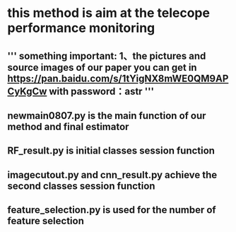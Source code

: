 # this method is aim at the telecope performance monitoring
## ''' something important: 1、the pictures and source images of our paper you can get in https://pan.baidu.com/s/1tYigNX8mWE0QM9APCyKgCw with password：astr '''

## newmain0807.py is the main function of our method and final estimator

## RF_result.py is initial classes session function

## imagecutout.py and cnn_result.py achieve the second classes session function

## feature_selection.py is used for the number of feature selection
